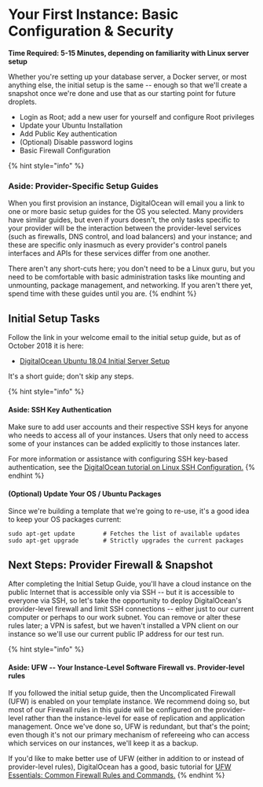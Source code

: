 # Your First Instance: Basic Configuration & Security

**Time Required: 5-15 Minutes, depending on familiarity with Linux server setup**

Whether you're setting up your database server, a Docker server, or most anything else, the initial setup is the same -- enough so that we'll create a snapshot once we're done and use that as our starting point for future droplets.

* Login as Root; add a new user for yourself and configure Root privileges
* Update your Ubuntu Installation
* Add Public Key authentication
* \(Optional\) Disable password logins
* Basic Firewall Configuration

{% hint style="info" %}
### Aside: Provider-Specific Setup Guides

When you first provision an instance, DigitalOcean will email you a link to one or more basic setup guides for the OS you selected. Many providers have similar guides, but even if yours doesn't, the only tasks specific to your provider will be the interaction between the provider-level services \(such as firewalls, DNS control, and load balancers\) and your instance; and these are specific only inasmuch as every provider's control panels interfaces and APIs for these services differ from one another.

There aren't any short-cuts here; you don't need to be a Linux guru, but you need to be comfortable with basic administration tasks like mounting and unmounting, package management, and networking. If you aren't there yet, spend time with these guides until you are.
{% endhint %}

## Initial Setup Tasks

Follow the link in your welcome email to the initial setup guide, but as of October 2018 it is here:

* [DigitalOcean Ubuntu 18.04 Initial Server Setup](https://www.digitalocean.com/community/tutorials/initial-server-setup-with-ubuntu-18-04)

It's a short guide; don't skip any steps.

{% hint style="info" %}
#### Aside: SSH Key Authentication

Make sure to add user accounts and their respective SSH keys for anyone who needs to access all of your instances. Users that only need to access some of your instances can be added explicitly to those instances later.

For more information or assistance with configuring SSH key-based authentication, see the [DigitalOcean tutorial on Linux SSH Configuration.](https://www.digitalocean.com/community/tutorials/how-to-configure-ssh-key-based-authentication-on-a-linux-server)
{% endhint %}

#### \(Optional\) Update Your OS / Ubuntu Packages

Since we're building a template that we're going to re-use, it's a good idea to keep your OS packages current:

```text
sudo apt-get update        # Fetches the list of available updates
sudo apt-get upgrade       # Strictly upgrades the current packages
```

## Next Steps: Provider Firewall & Snapshot

After completing the Initial Setup Guide, you'll have a cloud instance on the public Internet that is accessible only via SSH -- but it is accessible to everyone via SSH, so let's take the opportunity to deploy DigitalOcean's provider-level firewall and limit SSH connections -- either just to our current computer or perhaps to our work subnet. You can remove or alter these rules later; a VPN is safest, but we haven't installed a VPN client on our instance so we'll use our current public IP address for our test run.

{% hint style="info" %}
#### Aside: UFW -- Your Instance-Level Software Firewall vs. Provider-level rules

If you followed the initial setup guide, then the Uncomplicated Firewall \(UFW\) is enabled on your template instance. We recommend doing so, but most of our Firewall rules in this guide will be configured on the provider-level rather than the instance-level for ease of replication and application management. Once we've done so, UFW is redundant, but that's the point; even though it's not our primary mechanism of refereeing who can access which services on our instances, we'll keep it as a backup.

If you'd like to make better use of UFW \(either in addition to or instead of provider-level rules\), DigitalOcean has a good, basic tutorial for [UFW Essentials: Common Firewall Rules and Commands.](https://www.digitalocean.com/community/tutorials/ufw-essentials-common-firewall-rules-and-commands)
{% endhint %}

